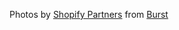 Photos by
[Shopify Partners](https://www.shopify.com/stock-photos/@shopifypartners?utm_campaign=photo_credit&utm_content=Picture+of+Cobalt+Blue+T-Shirt+%E2%80%94+Free+Stock+Photo&utm_medium=referral&utm_source=credit)
from
[Burst](https://www.shopify.com/stock-photos/clothes?utm_campaign=photo_credit&utm_content=Picture+of+Cobalt+Blue+T-Shirt+%E2%80%94+Free+Stock+Photo&utm_medium=referral&utm_source=credit)
